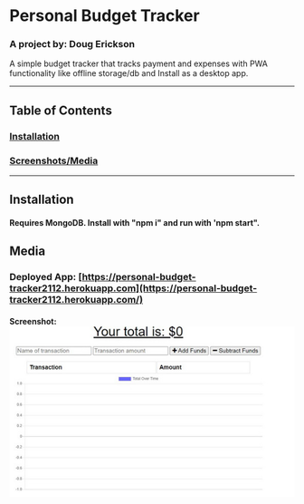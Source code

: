   # Personal Budget Tracker 

  ### A project by: Doug Erickson 

  A simple budget tracker that tracks payment and expenses with PWA functionality like offline storage/db and Install as a desktop app. 

  ---
  ## Table of Contents
  ### [Installation](#installation)
  ### [Screenshots/Media](#media)
  ---
  ## Installation
  #### Requires MongoDB. Install with "npm i" and run with 'npm start".

  ## Media
  ### Deployed App: [https://personal-budget-tracker2112.herokuapp.com](https://personal-budget-tracker2112.herokuapp.com/)
  #### Screenshot: <BR />![Screenshot of webpage](./screenshot_01.jpg)
  
  
